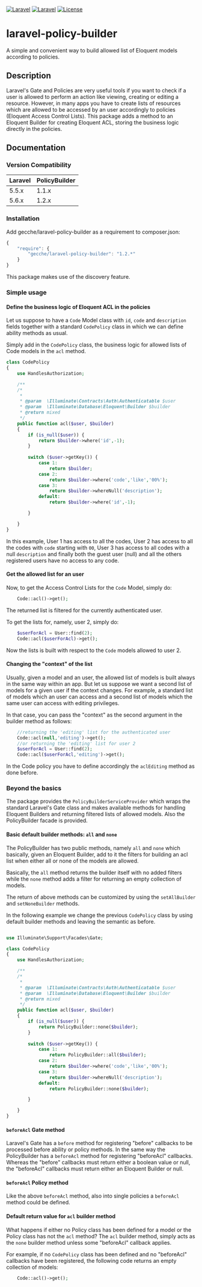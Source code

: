 [![Laravel](https://img.shields.io/badge/Laravel-5.x-orange.svg?style=flat-square)](http://laravel.com)
[![Laravel](https://img.shields.io/badge/Laravel-6.x-orange.svg?style=flat-square)](http://laravel.com)
[![License](http://img.shields.io/badge/license-MIT-brightgreen.svg?style=flat-square)](https://tldrlegal.com/license/mit-license)

# laravel-policy-builder
A simple and convenient way to build allowed list of Eloquent models according to policies.

## Description
Laravel's Gate and Policies are very useful tools if you want to check if a user is allowed to perform an action like 
 viewing, creating or editing a resource. 
  However, in many apps you have to create lists of resources which are allowed to be accessed by an user 
  accordingly to policies (Eloquent Access Control Lists).
  This package adds a method to an Eloquent Builder for creating Eloquent ACL, storing the business logic 
  directly in the policies.

## Documentation

### Version Compatibility

 Laravel  | PolicyBuilder
:---------|:----------
 5.5.x    | 1.1.x
 5.6.x    | 1.2.x

### Installation

Add gecche/laravel-policy-builder as a requirement to composer.json:

```javascript
{
    "require": {
        "gecche/laravel-policy-builder": "1.2.*"
    }
}
```

This package makes use of the discovery feature.

### Simple usage

#### Define the business logic of Eloquent ACL in the policies
Let us suppose to have a `Code` Model class with `id`, `code` and `description` fields together with a standard 
`CodePolicy` class in which we can define ability methods as usual.

Simply add in the `CodePolicy` class, the business logic for allowed lists of Code models in the `acl` method.

```php
class CodePolicy
{
    use HandlesAuthorization;

    /**
    /*
     *
     * @param  \Illuminate\Contracts\Auth\Authenticatable $user
     * @param  \Illuminate\Database\Eloquent\Builder $builder
     * @return mixed
     */
    public function acl($user, $builder)
    {
        if (is_null($user)) {
            return $builder->where('id',-1);
        }
        
        switch ($user->getKey()) {
            case 1:
                return $builder;
            case 2:
                return $builder->where('code','like','00%');
            case 3:
                return $builder->whereNull('description');
            default:
                return $builder->where('id',-1);

        }

    }
}
```

In this example, User 1 has access to all the codes, User 2 has access to all the codes with `code` starting with `00`, 
User 3 has access to all codes with a null `description` and finally both the guest user (null) and all the others 
registered users have no access to any code.

#### Get the allowed list for an user

Now, to get the Access Control Lists for the `Code` Model, simply do:

```php
    Code::acl()->get();
```

The returned list is filtered for the currently authenticated user.

To get the lists for, namely, user 2, simply do:

```php
    $userForAcl = User::find(2);
    Code::acl($userForAcl)->get();
```

Now the lists is built with respect to the `Code` models allowed to user 2.

#### Changing the "context" of the list

Usually, given a model and an user, the allowed list of models is built always in the same way within an app.
 But let us suppose we want a second list of models for a given user if the context changes. For example, 
 a standard list of models which an user can access and a second list of models which the same user 
   can access with editing privileges.
   
   In that case, you can pass the "context" as the second argument in the builder method as follows:
   

```php
    //returning the 'editing' list for the authenticated user 
    Code::acl(null,'editing')->get();
    //or returning the 'editing' list for user 2 
    $userForAcl = User::find(2);
    Code::acl($userForAcl,'editing')->get();
```

In the Code policy you have to define accordingly the  `aclEditing` method as done before.


### Beyond the basics

The package provides the `PolicyBuilderServiceProvider` which wraps the standard Laravel's Gate class 
and makes available methods for handling Eloquent Builders and returning filtered lists of allowed models.
Also the PolicyBuilder facade is provided. 

#### Basic default builder methods: `all` and `none` 

The PolicyBuilder has two public methods, namely `all` and `none` which basically, given an Eloquent Builder, 
add to it the filters for building an acl list when either all or none of the models are allowed.

Basically, the `all` method returns the builder itself with no added filters while the `none` method adds a filter for 
returning an empty collection of models.

The return of above methods can be customized by using 
the `setAllBuilder` and `setNoneBuilder` methods.

In the following example we change the previous `CodePolicy` class by using default builder methods and leaving 
the semantic as before.

```php

use Illuminate\Support\Facades\Gate;

class CodePolicy
{
    use HandlesAuthorization;

    /**
    /*
     *
     * @param  \Illuminate\Contracts\Auth\Authenticatable $user
     * @param  \Illuminate\Database\Eloquent\Builder $builder
     * @return mixed
     */
    public function acl($user, $builder)
    {
        if (is_null($user)) {
            return PolicyBuilder::none($builder);
        }
        
        switch ($user->getKey()) {
            case 1:
                return PolicyBuilder::all($builder);
            case 2:
                return $builder->where('code','like','00%');
            case 3:
                return $builder->whereNull('description');
            default:
                return PolicyBuilder::none($builder);

        }

    }
}
```

#### `beforeAcl` Gate method
 
Laravel's Gate has a `before` method for registering "before" callbacks to be processed 
 before ability or policy methods. 
 In the same way the PolicyBuilder has a `beforeAcl` method for registering
  "beforeAcl" callbacks.
  Whereas the "before" callbacks must return either a boolean value or null, the "beforeAcl" callbacks must 
  return either an Eloquent Builder or null.
    
#### `beforeAcl` Policy method

Like the above `beforeAcl` method, also into single policies a `beforeAcl` method could be defined.
    
#### Default return value for `acl` builder method
 
What happens if either no Policy class has been defined for a model or the Policy class has not the `acl` method? 
The `acl` builder method, simply acts as the `none` builder method unless some "beforeAcl" callback applies.
 
For example, if no `CodePolicy` class has been defined and no "beforeAcl" callbacks have been registered, 
the following code returns an empty collection of models:

```php
    Code::acl()->get();
```
  
    



